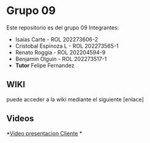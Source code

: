 # Grupo 09
Este repositorio es del grupo 09
Integrantes:
* Isaias Carte         - ROL 202273606-2
* Cristobal Espinoza L  - ROL 202273565-1
* Renato Roggia        - ROL 202204594-9
* Benjamin Olguin      - ROL 202273517-1
* **Tutor** Felipe Fernandez

## WIKI
puede acceder a la wiki mediante el siguiente [enlace]

## Videos
*[Video presentacion Cliente](https://www.youtube.com/watch?v=abJau21SDIk)
*
